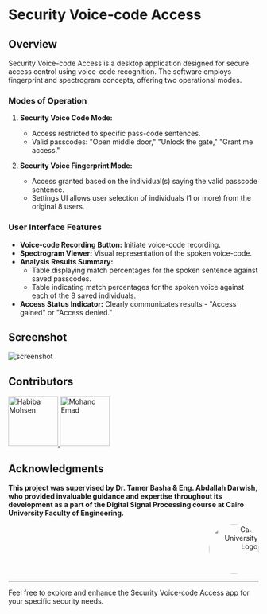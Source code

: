 # Security Voice-code Access

## Overview
Security Voice-code Access is a desktop application designed for secure access control using voice-code recognition. The software employs fingerprint and spectrogram concepts, offering two operational modes.

### Modes of Operation
1. **Security Voice Code Mode:**
   - Access restricted to specific pass-code sentences.
   - Valid passcodes: "Open middle door," "Unlock the gate," "Grant me access."

2. **Security Voice Fingerprint Mode:**
   - Access granted based on the individual(s) saying the valid passcode sentence.
   - Settings UI allows user selection of individuals (1 or more) from the original 8 users.

### User Interface Features
- **Voice-code Recording Button:** Initiate voice-code recording.
- **Spectrogram Viewer:** Visual representation of the spoken voice-code.
- **Analysis Results Summary:**
  - Table displaying match percentages for the spoken sentence against saved passcodes.
  - Table indicating match percentages for the spoken voice against each of the 8 saved individuals.
- **Access Status Indicator:** Clearly communicates results - "Access gained" or "Access denied."

## Screenshot
![screenshot](https://github.com/mohandemadx/Security-Voice-code-Access)

## Contributors
 <a href="https://github.com/Habiba-Mohsen">
    <img src="https://github.com/Habiba-Mohsen.png" width="100px" alt="Habiba Mohsen">
  </a>
  <a href="https://github.com/mohandemadx">
    <img src="https://github.com/mohandemadx.png" width="100px" alt="Mohand Emad">
  </a>

## Acknowledgments

**This project was supervised by Dr. Tamer Basha & Eng. Abdallah Darwish, who provided invaluable guidance and expertise throughout its development as a part of the Digital Signal Processing course at Cairo University Faculty of Engineering.**

<div style="text-align: right">
    <img src="https://imgur.com/Wk4nR0m.png" alt="Cairo University Logo" width="100" style="border-radius: 50%;"/>
</div>

---


Feel free to explore and enhance the Security Voice-code Access app for your specific security needs.
